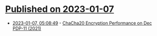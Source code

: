 # [Published on 2023-01-07](index.md)

* [2023-01-07, 05:08:49](https://news.ycombinator.com/item?id=34285416) - [ChaCha20 Encryption Performance on Dec PDP-11 (2021)](https://niconiconi.neocities.org/posts/chacha20-performance-on-pdp-11/)
